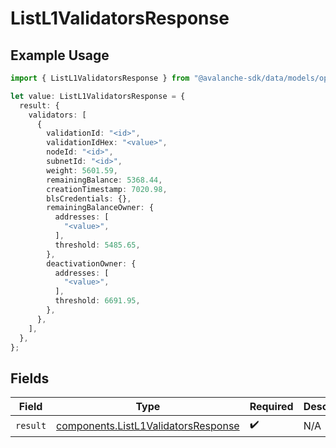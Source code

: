 # ListL1ValidatorsResponse

## Example Usage

```typescript
import { ListL1ValidatorsResponse } from "@avalanche-sdk/data/models/operations";

let value: ListL1ValidatorsResponse = {
  result: {
    validators: [
      {
        validationId: "<id>",
        validationIdHex: "<value>",
        nodeId: "<id>",
        subnetId: "<id>",
        weight: 5601.59,
        remainingBalance: 5368.44,
        creationTimestamp: 7020.98,
        blsCredentials: {},
        remainingBalanceOwner: {
          addresses: [
            "<value>",
          ],
          threshold: 5485.65,
        },
        deactivationOwner: {
          addresses: [
            "<value>",
          ],
          threshold: 6691.95,
        },
      },
    ],
  },
};
```

## Fields

| Field                                                                                      | Type                                                                                       | Required                                                                                   | Description                                                                                |
| ------------------------------------------------------------------------------------------ | ------------------------------------------------------------------------------------------ | ------------------------------------------------------------------------------------------ | ------------------------------------------------------------------------------------------ |
| `result`                                                                                   | [components.ListL1ValidatorsResponse](../../models/components/listl1validatorsresponse.md) | :heavy_check_mark:                                                                         | N/A                                                                                        |
